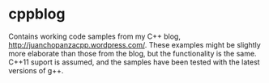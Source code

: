 cppblog
=======

Contains working code samples from my C++ blog, http://juanchopanzacpp.wordpress.com/. These examples might be slightly more elaborate than those from the blog, but the functionality is the same. C++11 suport is assumed, and the samples have been tested with the latest versions of g++.
